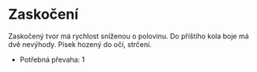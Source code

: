# Zaskočení

Zaskočený tvor má rychlost sníženou o polovinu. Do příštího kola boje má
dvě nevýhody. Písek hozený do očí, strčení.

- Potřebná převaha: 1
